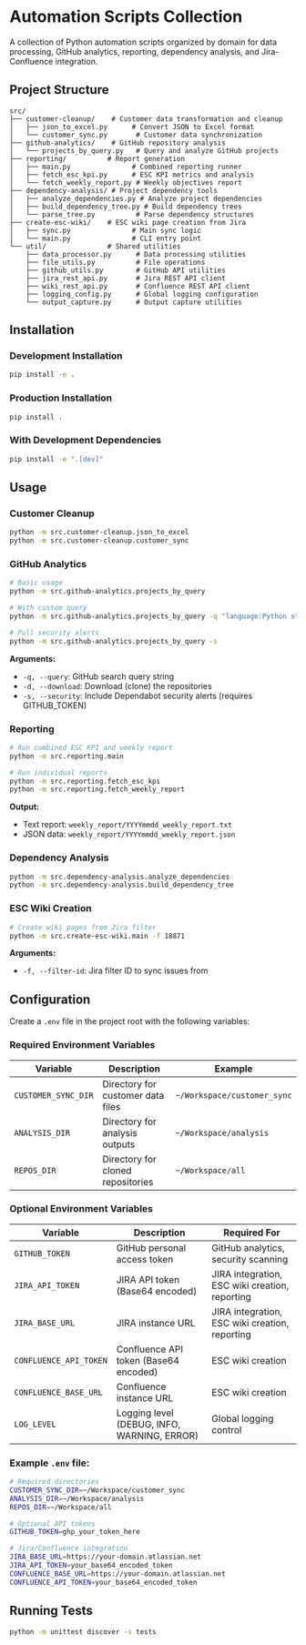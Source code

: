 # Automation Scripts Collection

A collection of Python automation scripts organized by domain for data processing, GitHub analytics, reporting, dependency analysis, and Jira-Confluence integration.

## Project Structure

```
src/
├── customer-cleanup/    # Customer data transformation and cleanup
│   ├── json_to_excel.py      # Convert JSON to Excel format
│   └── customer_sync.py       # Customer data synchronization
├── github-analytics/    # GitHub repository analysis
│   └── projects_by_query.py   # Query and analyze GitHub projects
├── reporting/          # Report generation
│   ├── main.py               # Combined reporting runner
│   ├── fetch_esc_kpi.py      # ESC KPI metrics and analysis
│   └── fetch_weekly_report.py # Weekly objectives report
├── dependency-analysis/ # Project dependency tools
│   ├── analyze_dependencies.py # Analyze project dependencies
│   ├── build_dependency_tree.py # Build dependency trees
│   └── parse_tree.py          # Parse dependency structures
├── create-esc-wiki/    # ESC wiki page creation from Jira
│   ├── sync.py               # Main sync logic
│   └── main.py               # CLI entry point
└── util/               # Shared utilities
    ├── data_processor.py      # Data processing utilities
    ├── file_utils.py          # File operations
    ├── github_utils.py        # GitHub API utilities
    ├── jira_rest_api.py       # Jira REST API client
    ├── wiki_rest_api.py       # Confluence REST API client
    ├── logging_config.py      # Global logging configuration
    └── output_capture.py      # Output capture utilities
```

## Installation

### Development Installation
```bash
pip install -e .
```

### Production Installation
```bash
pip install .
```

### With Development Dependencies
```bash
pip install -e ".[dev]"
```

## Usage

### Customer Cleanup
```bash
python -m src.customer-cleanup.json_to_excel
python -m src.customer-cleanup.customer_sync
```

### GitHub Analytics
```bash
# Basic usage
python -m src.github-analytics.projects_by_query

# With custom query
python -m src.github-analytics.projects_by_query -q "language:Python stars:>100"

# Pull security alerts
python -m src.github-analytics.projects_by_query -s
```

**Arguments:**
- `-q, --query`: GitHub search query string
- `-d, --download`: Download (clone) the repositories
- `-s, --security`: Include Dependabot security alerts (requires GITHUB_TOKEN)

### Reporting
```bash
# Run combined ESC KPI and weekly report
python -m src.reporting.main

# Run individual reports
python -m src.reporting.fetch_esc_kpi
python -m src.reporting.fetch_weekly_report
```

**Output:**
- Text report: `weekly_report/YYYYmmdd_weekly_report.txt`
- JSON data: `weekly_report/YYYYmmdd_weekly_report.json`

### Dependency Analysis
```bash
python -m src.dependency-analysis.analyze_dependencies
python -m src.dependency-analysis.build_dependency_tree
```

### ESC Wiki Creation
```bash
# Create wiki pages from Jira filter
python -m src.create-esc-wiki.main -f 18871
```

**Arguments:**
- `-f, --filter-id`: Jira filter ID to sync issues from

## Configuration

Create a `.env` file in the project root with the following variables:

### Required Environment Variables

| Variable | Description | Example |
|----------|-------------|----------|
| `CUSTOMER_SYNC_DIR` | Directory for customer data files | `~/Workspace/customer_sync` |
| `ANALYSIS_DIR` | Directory for analysis outputs | `~/Workspace/analysis` |
| `REPOS_DIR` | Directory for cloned repositories | `~/Workspace/all` |

### Optional Environment Variables

| Variable | Description | Required For |
|----------|-------------|-------------|
| `GITHUB_TOKEN` | GitHub personal access token | GitHub analytics, security scanning |
| `JIRA_API_TOKEN` | JIRA API token (Base64 encoded) | JIRA integration, ESC wiki creation, reporting |
| `JIRA_BASE_URL` | JIRA instance URL | JIRA integration, ESC wiki creation, reporting |
| `CONFLUENCE_API_TOKEN` | Confluence API token (Base64 encoded) | ESC wiki creation |
| `CONFLUENCE_BASE_URL` | Confluence instance URL | ESC wiki creation |
| `LOG_LEVEL` | Logging level (DEBUG, INFO, WARNING, ERROR) | Global logging control |

### Example `.env` file:

```bash
# Required directories
CUSTOMER_SYNC_DIR=~/Workspace/customer_sync
ANALYSIS_DIR=~/Workspace/analysis
REPOS_DIR=~/Workspace/all

# Optional API tokens
GITHUB_TOKEN=ghp_your_token_here

# Jira/Confluence integration
JIRA_BASE_URL=https://your-domain.atlassian.net
JIRA_API_TOKEN=your_base64_encoded_token
CONFLUENCE_BASE_URL=https://your-domain.atlassian.net
CONFLUENCE_API_TOKEN=your_base64_encoded_token
```

## Running Tests

```bash
python -m unittest discover -s tests
```